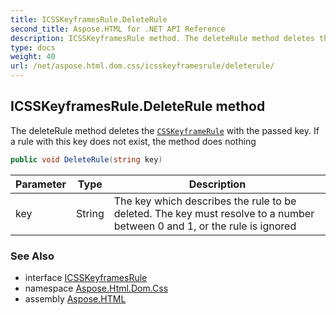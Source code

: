 ```yaml
---
title: ICSSKeyframesRule.DeleteRule
second_title: Aspose.HTML for .NET API Reference
description: ICSSKeyframesRule method. The deleteRule method deletes the CSSKeyframeRule with the passed key. If a rule with this key does not exist the method does nothing
type: docs
weight: 40
url: /net/aspose.html.dom.css/icsskeyframesrule/deleterule/
---
```

## ICSSKeyframesRule.DeleteRule method

The deleteRule method deletes the [`CSSKeyframeRule`](../../icsskeyframerule/) with the passed key. If a rule with this key does not exist, the method does nothing

```csharp
public void DeleteRule(string key)
```

| Parameter | Type | Description |
| --- | --- | --- |
| key | String | The key which describes the rule to be deleted. The key must resolve to a number between 0 and 1, or the rule is ignored |

### See Also

* interface [ICSSKeyframesRule](../)
* namespace [Aspose.Html.Dom.Css](../../../aspose.html.dom.css/)
* assembly [Aspose.HTML](../../../)
